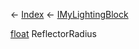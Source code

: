 ← [Index](Api-Index) ← [IMyLightingBlock](Sandbox.ModAPI.Ingame.IMyLightingBlock)

[float](System.Single) ReflectorRadius

